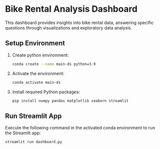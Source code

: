 # Bike Rental Analysis Dashboard

This dashboard provides insights into bike rental data, answering specific questions through visualizations and exploratory data analysis.

## Setup Environment

1. Create python environment:

    ```bash
    conda create --name main-ds python=3.9
    ```

2. Activate the environment:

    ```bash
    conda activate main-ds
    ```

3. Install required Python packages:

    ```bash
    pip install numpy pandas matplotlib seaborn streamlit
    ```

## Run Streamlit App

Execute the following command in the activated conda environment to run the Streamlit app:

```bash
streamlit run dashboard.py
